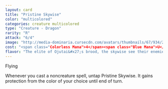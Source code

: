 ```yaml
---
layout: card
title: "Pristine Skywise"
color: "multicolored"
categories: creature multicolored
type: "Creature - Dragon"
rarity: "R"
attack: "6/4"
image: "http://media-dominaria.cursecdn.com/avatars/thumbnails/67/934/200/283/635609749770317711.png"
cost: "<span class="Colorless Mana">4</span><span class="Blue Mana">U</span><span class="White Mana">W</span>"
flavor: "The elite of Ojutai&#x27;s brood, the skywise see their enemies as puzzles to be solved."
---
```


Flying

Whenever you cast a noncreature spell, untap Pristine Skywise. It gains protection from the color of your choice until end of turn.
